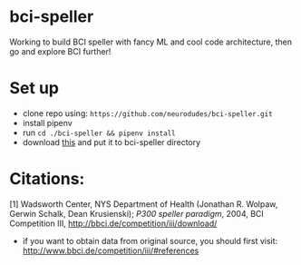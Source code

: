 # bci-speller
Working to build BCI speller with fancy ML and cool code architecture, then go and explore BCI further!

# Set up
* clone repo using: ```https://github.com/neurodudes/bci-speller.git```
* install pipenv
* run ```cd ./bci-speller && pipenv install```
* download [this](https://drive.google.com/drive/folders/1wcuOlZfpcDvlIwHJi1cllZ1VXqlcvWT2?usp=sharing) and put it to bci-speller directory

# Citations: 
<a id="1">[1]</a>  Wadsworth Center, NYS Department of Health (Jonathan R. Wolpaw, Gerwin Schalk, Dean Krusienski); *P300 
speller paradigm*, 2004, BCI Competition III, http://bbci.de/competition/iii/download/

* if you want to obtain data from original source, you should first visit: http://www.bbci.de/competition/iii/#references
